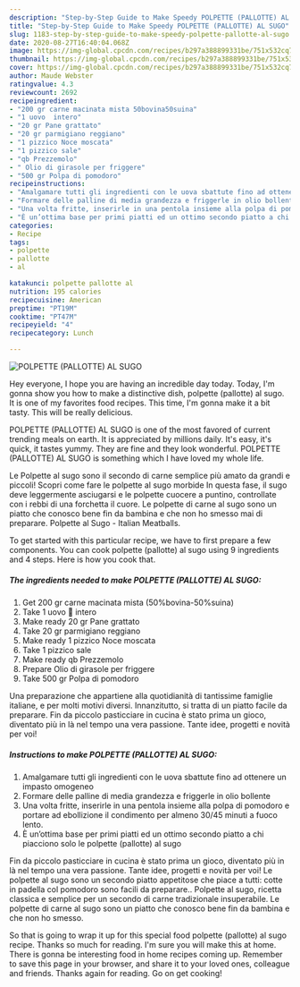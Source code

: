 ```yaml
---
description: "Step-by-Step Guide to Make Speedy POLPETTE (PALLOTTE) AL SUGO"
title: "Step-by-Step Guide to Make Speedy POLPETTE (PALLOTTE) AL SUGO"
slug: 1183-step-by-step-guide-to-make-speedy-polpette-pallotte-al-sugo
date: 2020-08-27T16:40:04.068Z
image: https://img-global.cpcdn.com/recipes/b297a388899331be/751x532cq70/polpette-pallotte-al-sugo-recipe-main-photo.jpg
thumbnail: https://img-global.cpcdn.com/recipes/b297a388899331be/751x532cq70/polpette-pallotte-al-sugo-recipe-main-photo.jpg
cover: https://img-global.cpcdn.com/recipes/b297a388899331be/751x532cq70/polpette-pallotte-al-sugo-recipe-main-photo.jpg
author: Maude Webster
ratingvalue: 4.3
reviewcount: 2692
recipeingredient:
- "200 gr carne macinata mista 50bovina50suina"
- "1 uovo  intero"
- "20 gr Pane grattato"
- "20 gr parmigiano reggiano"
- "1 pizzico Noce moscata"
- "1 pizzico sale"
- "qb Prezzemolo"
- " Olio di girasole per friggere"
- "500 gr Polpa di pomodoro"
recipeinstructions:
- "Amalgamare tutti gli ingredienti con le uova sbattute fino ad ottenere un impasto omogeneo"
- "Formare delle palline di media grandezza e friggerle in olio bollente"
- "Una volta fritte, inserirle in una pentola insieme alla polpa di pomodoro e portare ad ebollizione il condimento per almeno 30/45 minuti a fuoco lento."
- "È un’ottima base per primi piatti ed un ottimo secondo piatto a chi piacciono solo le polpette (pallotte) al sugo"
categories:
- Recipe
tags:
- polpette
- pallotte
- al

katakunci: polpette pallotte al 
nutrition: 195 calories
recipecuisine: American
preptime: "PT19M"
cooktime: "PT47M"
recipeyield: "4"
recipecategory: Lunch

---
```



![POLPETTE (PALLOTTE) AL SUGO](https://img-global.cpcdn.com/recipes/b297a388899331be/751x532cq70/polpette-pallotte-al-sugo-recipe-main-photo.jpg)

Hey everyone, I hope you are having an incredible day today. Today, I'm gonna show you how to make a distinctive dish, polpette (pallotte) al sugo. It is one of my favorites food recipes. This time, I'm gonna make it a bit tasty. This will be really delicious.

POLPETTE (PALLOTTE) AL SUGO is one of the most favored of current trending meals on earth. It is appreciated by millions daily. It's easy, it's quick, it tastes yummy. They are fine and they look wonderful. POLPETTE (PALLOTTE) AL SUGO is something which I have loved my whole life.

Le Polpette al sugo sono il secondo di carne semplice più amato da grandi e piccoli! Scopri come fare le polpette al sugo morbide In questa fase, il sugo deve leggermente asciugarsi e le polpette cuocere a puntino, controllate con i rebbi di una forchetta il cuore. Le polpette di carne al sugo sono un piatto che conosco bene fin da bambina e che non ho smesso mai di preparare. Polpette al Sugo - Italian Meatballs.


To get started with this particular recipe, we have to first prepare a few components. You can cook polpette (pallotte) al sugo using 9 ingredients and 4 steps. Here is how you cook that.

<!--inarticleads1-->

##### The ingredients needed to make POLPETTE (PALLOTTE) AL SUGO:

1. Get 200 gr carne macinata mista (50%bovina-50%suina)
1. Take 1 uovo 🥚 intero
1. Make ready 20 gr Pane grattato
1. Take 20 gr parmigiano reggiano
1. Make ready 1 pizzico Noce moscata
1. Take 1 pizzico sale
1. Make ready qb Prezzemolo
1. Prepare  Olio di girasole per friggere
1. Take 500 gr Polpa di pomodoro


Una preparazione che appartiene alla quotidianità di tantissime famiglie italiane, e per molti motivi diversi. Innanzitutto, si tratta di un piatto facile da preparare. Fin da piccolo pasticciare in cucina è stato prima un gioco, diventato più in là nel tempo una vera passione. Tante idee, progetti e novità per voi! 

<!--inarticleads2-->

##### Instructions to make POLPETTE (PALLOTTE) AL SUGO:

1. Amalgamare tutti gli ingredienti con le uova sbattute fino ad ottenere un impasto omogeneo
1. Formare delle palline di media grandezza e friggerle in olio bollente
1. Una volta fritte, inserirle in una pentola insieme alla polpa di pomodoro e portare ad ebollizione il condimento per almeno 30/45 minuti a fuoco lento.
1. È un’ottima base per primi piatti ed un ottimo secondo piatto a chi piacciono solo le polpette (pallotte) al sugo


Fin da piccolo pasticciare in cucina è stato prima un gioco, diventato più in là nel tempo una vera passione. Tante idee, progetti e novità per voi! Le polpette al sugo sono un secondo piatto appetitose che piace a tutti: cotte in padella col pomodoro sono facili da preparare.. Polpette al sugo, ricetta classica e semplice per un secondo di carne tradizionale insuperabile. Le polpette di carne al sugo sono un piatto che conosco bene fin da bambina e che non ho smesso. 

So that is going to wrap it up for this special food polpette (pallotte) al sugo recipe. Thanks so much for reading. I'm sure you will make this at home. There is gonna be interesting food in home recipes coming up. Remember to save this page in your browser, and share it to your loved ones, colleague and friends. Thanks again for reading. Go on get cooking!
